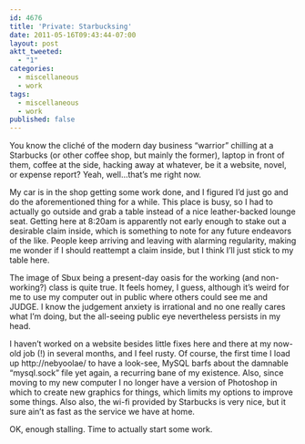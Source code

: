 ```yaml
---
id: 4676
title: 'Private: Starbucksing'
date: 2011-05-16T09:43:44-07:00
layout: post
aktt_tweeted:
  - "1"
categories:
  - miscellaneous
  - work
tags:
  - miscellaneous
  - work
published: false
---
```

You know the cliché of the modern day business &#8220;warrior&#8221; chilling at a Starbucks (or other coffee shop, but mainly the former), laptop in front of them, coffee at the side, hacking away at whatever, be it a website, novel, or expense report? Yeah, well&#8230;that&#8217;s me right now.

My car is in the shop getting some work done, and I figured I&#8217;d just go and do the aforementioned thing for a while. This place is busy, so I had to actually go outside and grab a table instead of a nice leather-backed lounge seat. Getting here at 8:20am is apparently not early enough to stake out a desirable claim inside, which is something to note for any future endeavors of the like. People keep arriving and leaving with alarming regularity, making me wonder if I should reattempt a claim inside, but I think I&#8217;ll just stick to my table here.

The image of Sbux being a present-day oasis for the working (and non-working?) class is quite true. It feels homey, I guess, although it&#8217;s weird for me to use my computer out in public where others could see me and JUDGE. I know the judgement anxiety is irrational and no one really cares what I&#8217;m doing, but the all-seeing public eye nevertheless persists in my head.

I haven&#8217;t worked on a website besides little fixes here and there at my now-old job (!) in several months, and I feel rusty. Of course, the first time I load up http://nebyoolae/ to have a look-see, MySQL barfs about the damnable &#8220;mysql.sock&#8221; file yet again, a recurring bane of my existence. Also, since moving to my new computer I no longer have a version of Photoshop in which to create new graphics for things, which limits my options to improve some things. Also also, the wi-fi provided by Starbucks is very nice, but it sure ain&#8217;t as fast as the service we have at home.

OK, enough stalling. Time to actually start some work.
